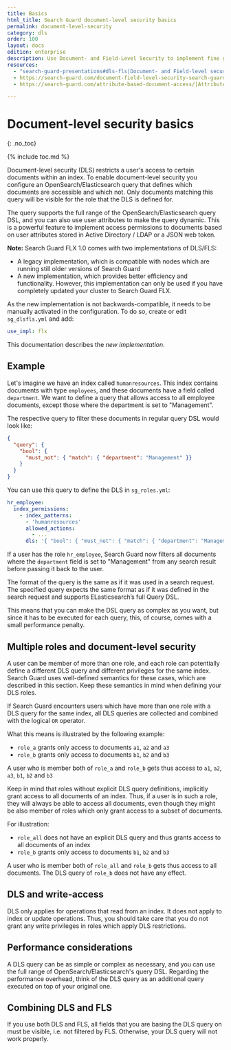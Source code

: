 ```yaml
---
title: Basics
html_title: Search Guard document-level security basics
permalink: document-level-security
category: dls
order: 100
layout: docs
edition: enterprise
description: Use Document- and Field-Level Security to implement fine grained access control to documents and fields in your OpenSearch/Elasticsearch cluster.
resources:
  - "search-guard-presentations#dls-fls|Document- and Field-level security (presentation)"
  - https://search-guard.com/document-field-level-security-search-guard/|Document- and field-level security with Search Guard (blog post)
  - https://search-guard.com/attribute-based-document-access/|Attribute based document access (blog post)

---
```

<!---
Copyright 2020 floragunn GmbH
-->

# Document-level security basics
{: .no_toc}

{% include toc.md %}

Document-level security (DLS) restricts a user's access to certain documents within an index. To enable document-level security you configure an OpenSearch/Elasticsearch query that defines which documents are accessible and which not. Only documents matching this query will be visible for the role that the DLS is defined for.

The query supports the full range of the OpenSearch/Elasticsearch query DSL, and you can also use user attributes to make the query dynamic. This is a powerful feature to implement access permissions to documents based on user attributes stored in Active Directory / LDAP or a JSON web token.

**Note:** Search Guard FLX 1.0 comes with two implementations of DLS/FLS:

- A legacy implementation, which is compatible with nodes which are running still older versions of Search Guard
- A new implementation, which provides better efficiency and functionality. However, this implementation can only be used if you have completely updated your cluster to Search Guard FLX.

As the new implementation is not backwards-compatible, it needs to be manually activated in the configuration. To do so, create or edit `sg_dlsfls.yml` and add:

```yaml
use_impl: flx
```

This documentation describes the *new implementation*.

## Example

Let's imagine we have an index called `humanresources`. This index contains documents with type `employees`, and these documents have a field called `department`. We want to define a query that allows access to all employee documents, except those where the department is set to "Management". 

The respective query to filter these documents in regular query DSL would look like:

```json
{
  "query": {
    "bool": {
      "must_not": { "match": { "department": "Management" }}
    }
  }
}
```

You can use this query to define the DLS in `sg_roles.yml`:

```yaml
hr_employee:
  index_permissions:
    - index_patterns:
      - 'humanresources'
      allowed_actions:
        - ...
      dls: '{ "bool": { "must_not": { "match": { "department": "Management" }}}}'
```

If a user has the role `hr_employee`, Search Guard now filters all documents where the `department` field is set to "Management" from any search result before passing it back to the user.

The format of the query is the same as if it was used in a search request. The specified query expects the same format as if it was defined in the search request and supports ELasticsearch’s full Query DSL.

This means that you can make the DSL query as complex as you want, but since it has to be executed for each query, this, of course, comes with a small performance penalty.

## Multiple roles and document-level security

A user can be member of more than one role, and each role can potentially define a different DLS query and different privileges for the same index. Search Guard uses well-defined semantics for these cases, which are described in this section. Keep these semantics in mind when defining your DLS roles.

If Search Guard encounters users which have more than one role with a DLS query for the same index, all DLS queries are collected and combined with the logical `OR` operator. 

What this means is illustrated by the following example:

- `role_a` grants only access to documents `a1`, `a2` and `a3` 
- `role_b` grants only access to documents `b1`, `b2` and `b3`

A user who is member both of `role_a` and `role_b` gets thus access to `a1`, `a2`, `a3`, `b1`, `b2` and `b3`


Keep in mind that roles without explicit DLS query definitions, implicitly grant access to all documents of an index. Thus, if a user is in such a role, they will always be able to access all documents, even though they might be also member of roles which only grant access to a subset of documents.

For illustration:

- `role_all` does not have an explicit DLS query and thus grants access to all documents of an index
- `role_b` grants only access to documents `b1`, `b2` and `b3`

A user who is member both of `role_all` and `role_b` gets thus access to all documents. The DLS query of `role_b` does not have any effect.


## DLS and write-access

DLS only applies for operations that read from an index. It does not apply to index or update operations. Thus, you should take care that you do not grant any write privileges in roles which apply DLS restrictions.  

## Performance considerations

A DLS query can be as simple or complex as necessary, and you can use the full range of OpenSearch/Elasticsearch's query DSL. Regarding the performance overhead, think of the DLS query as an additional query executed on top of your original one. 

## Combining DLS and FLS

If you use both DLS and FLS, all fields that you are basing the DLS query on must be visible, i.e. not filtered by FLS. Otherwise, your DLS query will not work properly. 
